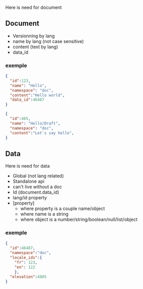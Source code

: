 Here is need for document

## Document
* Versionning by lang
* name by lang (not case sensitive)
* content (text by lang)
* data_id 

### exemple
```json
{
  "id":123,
  "name": "Hello",
  "namespace": "doc",
  "content":"Hello world",
  "data_id":46487
}
```

```json
{
  "id":465,
  "name": "Hello/Draft",
  "namespace": "doc",
  "content":"Let's say hello",
}
```

## Data
Here is need for data
* Global (not lang related)
* Standalone api
* can't live without a doc
* Id (document.data_id)
* lang/id property 
* [property]
  * where property is a couple name/object
  * where name is a string
  * where object is a number/string/boolean/null/list/object
  
### exemple
```json
{
  "id":46487,
  "namespace":"doc",
  "locale_ids":{
    "fr": 123,
    "en": 122 
    },
  "elevation":4805
}
```
    
